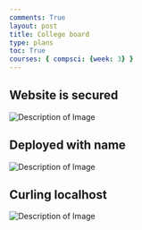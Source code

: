 ```yaml
---
comments: True
layout: post
title: College board
type: plans
toc: True
courses: { compsci: {week: 3} }
---
```


## Website is secured

<img src="{{site.baseurl}}/images/Deployment.png" alt="Description of Image">

## Deployed with name

<img src="{{site.baseurl}}/images/Deployment2.png" alt="Description of Image">

## Curling localhost

<img src="{{site.baseurl}}/images/Deployment3.png" alt="Description of Image">